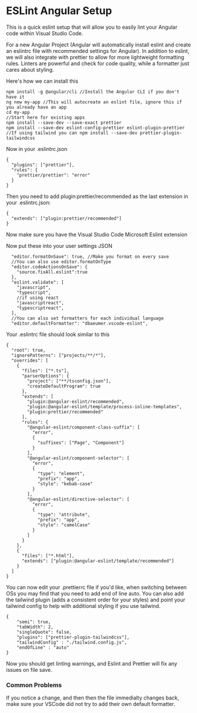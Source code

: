 # ESLint Angular Setup  

This is a quick eslint setup that will allow you to easily lint your Angular code within Visual Studio Code.


For a new Angular Project (Angular will automatically install eslint and create an eslintrc file with recommended settings for Angular). 
In addition to eslint, we will also integrate with prettier to allow for more lightweight formatting rules. 
Linters are powerful and check for code quality, while a formatter just cares about styling. 

Here's how we can install this

```
npm install -g @angular/cli //Install the Angular CLI if you don't have it
ng new my-app //This will autocreate an eslint file, ignore this if you already have an app
cd my-app
//Start here for existing apps
npm install --save-dev --save-exact prettier
npm install --save-dev eslint-config-prettier eslint-plugin-prettier
//If using tailwind you can npm install --save-dev prettier-plugin-tailwindcss
```

Now in your .eslintrc.json

```
{
  "plugins": ["prettier"],
  "rules": {
    "prettier/prettier": "error"
  }
}
```

Then you need to add plugin:prettier/recommended as the last extension in your .eslintrc.json:
```
{
  "extends": ["plugin:prettier/recommended"]
}
```

Now make sure you have the Visual Studio Code Microsoft Eslint extension

Now put these into your user settings JSON 
```
  "editor.formatOnSave": true, //Make you format on every save
  //You can also use editor.formatOnType
  "editor.codeActionsOnSave": {
    "source.fixAll.eslint":true
  },
  "eslint.validate": [
    "javascript",
    "typescript",
    //if using react
    "javascriptreact",
    "typescriptreact",
  ],
  //You can also set formatters for each individual language
  "editor.defaultFormatter": "dbaeumer.vscode-eslint",
```

Your .eslintrc file should look similar to this 
```
{
  "root": true,
  "ignorePatterns": ["projects/**/*"],
  "overrides": [
    {
      "files": ["*.ts"],
      "parserOptions": {
        "project": ["**/tsconfig.json"],
        "createDefaultProgram": true
      },
      "extends": [
        "plugin:@angular-eslint/recommended",
        "plugin:@angular-eslint/template/process-inline-templates",
        "plugin:prettier/recommended"
      ],
      "rules": {
        "@angular-eslint/component-class-suffix": [
          "error",
          {
            "suffixes": ["Page", "Component"]
          }
        ],
        "@angular-eslint/component-selector": [
          "error",
          {
            "type": "element",
            "prefix": "app",
            "style": "kebab-case"
          }
        ],
        "@angular-eslint/directive-selector": [
          "error",
          {
            "type": "attribute",
            "prefix": "app",
            "style": "camelCase"
          }
        ]
      }
    },
    {
      "files": ["*.html"],
      "extends": ["plugin:@angular-eslint/template/recommended"]
    }
  ]
}
```
You can now edit your .prettierrc file if you'd like, when switching between OSs you may find that you
need to add end of line auto. You can also add the tailwind plugin (adds a consistent order for your styles) and point your tailwind config to help with additional styling if you use tailwind.
```
{
    "semi": true,
    "tabWidth": 2,
    "singleQuote": false,
    "plugins": ["prettier-plugin-tailwindcss"],
    "tailwindConfig" : "./tailwind.config.js",
    "endOfLine" : "auto"
}
```
Now you should get linting warnings, and Eslint and Prettier will fix any issues on file save.

### Common Problems
If you notice a change, and then then the file immedialty changes back, make sure your VSCode did not try to add their own default formatter.


